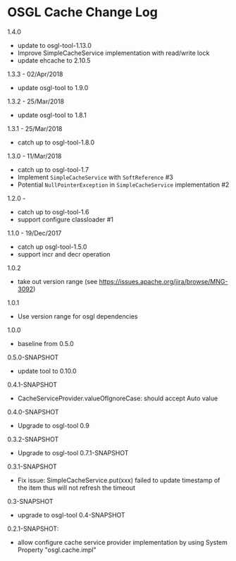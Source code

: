 # OSGL Cache Change Log

1.4.0
- update to osgl-tool-1.13.0
- Improve SimpleCacheService implementation with read/write lock
- update ehcache to 2.10.5

1.3.3 - 02/Apr/2018
- update osgl-tool to 1.9.0

1.3.2 - 25/Mar/2018
- update osgl-tool to 1.8.1

1.3.1 - 25/Mar/2018
- catch up to osgl-tool-1.8.0

1.3.0 - 11/Mar/2018
- catch up to osgl-tool-1.7
- Implement `SimpleCacheService` with `SoftReference` #3
- Potential `NullPointerException` in `SimpleCacheService` implementation #2

1.2.0 - 
- catch up to osgl-tool-1.6
- support configure classloader #1

1.1.0 - 19/Dec/2017
- catch up osgl-tool-1.5.0
- support incr and decr operation

1.0.2
- take out version range (see https://issues.apache.org/jira/browse/MNG-3092)

1.0.1
- Use version range for osgl dependencies

1.0.0
- baseline from 0.5.0

0.5.0-SNAPSHOT
- update tool to 0.10.0

0.4.1-SNAPSHOT
- CacheServiceProvider.valueOfIgnoreCase: should accept Auto value

0.4.0-SNAPSHOT
- Upgrade to osgl-tool 0.9

0.3.2-SNAPSHOT
- Upgrade to osgl-tool 0.7.1-SNAPSHOT

0.3.1-SNAPSHOT
- Fix issue: SimpleCacheService.put(xxx) failed to update timestamp of the item thus will not refresh the timeout

0.3-SNAPSHOT
- upgrade to osgl-tool 0.4-SNAPSHOT

0.2.1-SNAPSHOT:
- allow configure cache service provider implementation by using
  System Property "osgl.cache.impl"
